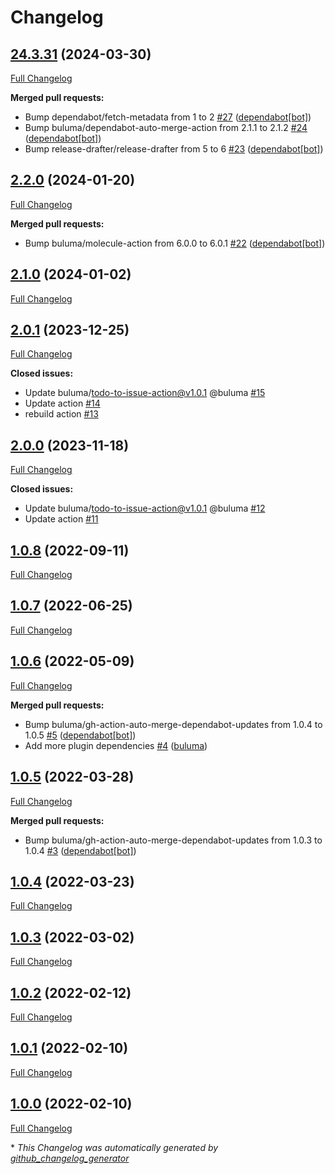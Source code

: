 # Changelog

## [24.3.31](https://github.com/buluma/ansible-role-collectd/tree/24.3.31) (2024-03-30)

[Full Changelog](https://github.com/buluma/ansible-role-collectd/compare/2.2.0...24.3.31)

**Merged pull requests:**

- Bump dependabot/fetch-metadata from 1 to 2 [\#27](https://github.com/buluma/ansible-role-collectd/pull/27) ([dependabot[bot]](https://github.com/apps/dependabot))
- Bump buluma/dependabot-auto-merge-action from 2.1.1 to 2.1.2 [\#24](https://github.com/buluma/ansible-role-collectd/pull/24) ([dependabot[bot]](https://github.com/apps/dependabot))
- Bump release-drafter/release-drafter from 5 to 6 [\#23](https://github.com/buluma/ansible-role-collectd/pull/23) ([dependabot[bot]](https://github.com/apps/dependabot))

## [2.2.0](https://github.com/buluma/ansible-role-collectd/tree/2.2.0) (2024-01-20)

[Full Changelog](https://github.com/buluma/ansible-role-collectd/compare/2.1.0...2.2.0)

**Merged pull requests:**

- Bump buluma/molecule-action from 6.0.0 to 6.0.1 [\#22](https://github.com/buluma/ansible-role-collectd/pull/22) ([dependabot[bot]](https://github.com/apps/dependabot))

## [2.1.0](https://github.com/buluma/ansible-role-collectd/tree/2.1.0) (2024-01-02)

[Full Changelog](https://github.com/buluma/ansible-role-collectd/compare/2.0.1...2.1.0)

## [2.0.1](https://github.com/buluma/ansible-role-collectd/tree/2.0.1) (2023-12-25)

[Full Changelog](https://github.com/buluma/ansible-role-collectd/compare/2.0.0...2.0.1)

**Closed issues:**

- Update buluma/todo-to-issue-action@v1.0.1 @buluma [\#15](https://github.com/buluma/ansible-role-collectd/issues/15)
- Update action [\#14](https://github.com/buluma/ansible-role-collectd/issues/14)
- rebuild action [\#13](https://github.com/buluma/ansible-role-collectd/issues/13)

## [2.0.0](https://github.com/buluma/ansible-role-collectd/tree/2.0.0) (2023-11-18)

[Full Changelog](https://github.com/buluma/ansible-role-collectd/compare/1.0.8...2.0.0)

**Closed issues:**

- Update buluma/todo-to-issue-action@v1.0.1 @buluma [\#12](https://github.com/buluma/ansible-role-collectd/issues/12)
- Update action [\#11](https://github.com/buluma/ansible-role-collectd/issues/11)

## [1.0.8](https://github.com/buluma/ansible-role-collectd/tree/1.0.8) (2022-09-11)

[Full Changelog](https://github.com/buluma/ansible-role-collectd/compare/1.0.7...1.0.8)

## [1.0.7](https://github.com/buluma/ansible-role-collectd/tree/1.0.7) (2022-06-25)

[Full Changelog](https://github.com/buluma/ansible-role-collectd/compare/1.0.6...1.0.7)

## [1.0.6](https://github.com/buluma/ansible-role-collectd/tree/1.0.6) (2022-05-09)

[Full Changelog](https://github.com/buluma/ansible-role-collectd/compare/1.0.5...1.0.6)

**Merged pull requests:**

- Bump buluma/gh-action-auto-merge-dependabot-updates from 1.0.4 to 1.0.5 [\#5](https://github.com/buluma/ansible-role-collectd/pull/5) ([dependabot[bot]](https://github.com/apps/dependabot))
- Add more plugin dependencies [\#4](https://github.com/buluma/ansible-role-collectd/pull/4) ([buluma](https://github.com/buluma))

## [1.0.5](https://github.com/buluma/ansible-role-collectd/tree/1.0.5) (2022-03-28)

[Full Changelog](https://github.com/buluma/ansible-role-collectd/compare/1.0.4...1.0.5)

**Merged pull requests:**

- Bump buluma/gh-action-auto-merge-dependabot-updates from 1.0.3 to 1.0.4 [\#3](https://github.com/buluma/ansible-role-collectd/pull/3) ([dependabot[bot]](https://github.com/apps/dependabot))

## [1.0.4](https://github.com/buluma/ansible-role-collectd/tree/1.0.4) (2022-03-23)

[Full Changelog](https://github.com/buluma/ansible-role-collectd/compare/1.0.3...1.0.4)

## [1.0.3](https://github.com/buluma/ansible-role-collectd/tree/1.0.3) (2022-03-02)

[Full Changelog](https://github.com/buluma/ansible-role-collectd/compare/1.0.2...1.0.3)

## [1.0.2](https://github.com/buluma/ansible-role-collectd/tree/1.0.2) (2022-02-12)

[Full Changelog](https://github.com/buluma/ansible-role-collectd/compare/1.0.1...1.0.2)

## [1.0.1](https://github.com/buluma/ansible-role-collectd/tree/1.0.1) (2022-02-10)

[Full Changelog](https://github.com/buluma/ansible-role-collectd/compare/1.0.0...1.0.1)

## [1.0.0](https://github.com/buluma/ansible-role-collectd/tree/1.0.0) (2022-02-10)

[Full Changelog](https://github.com/buluma/ansible-role-collectd/compare/faa772928d9088fc3194ded7c20588225789b693...1.0.0)



\* *This Changelog was automatically generated by [github_changelog_generator](https://github.com/github-changelog-generator/github-changelog-generator)*
